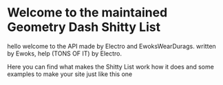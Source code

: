 # Welcome to the maintained Geometry Dash Shitty List

hello welcome to the API made by Electro and EwoksWearDurags. written by Ewoks, help (TONS OF IT) by Electro.

Here you can find what makes the Shitty List work how it does and some examples to make your site just like this one